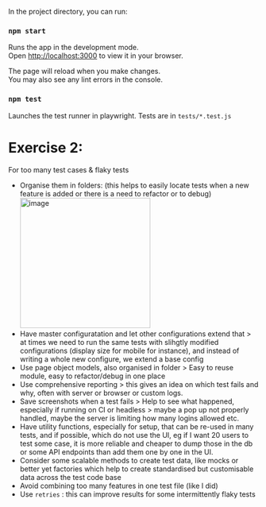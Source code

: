 
In the project directory, you can run:

### `npm start`

Runs the app in the development mode.\
Open [http://localhost:3000](http://localhost:3000) to view it in your browser.

The page will reload when you make changes.\
You may also see any lint errors in the console.

### `npm test`

Launches the test runner in playwright. Tests are in `tests/*.test.js`

# Exercise 2:
For too many test cases & flaky tests
- Organise them in folders: (this helps to easily locate tests when a new feature is added or there is a need to refactor or to debug)
  <img width="262" alt="image" src="https://github.com/user-attachments/assets/48ccf68d-5c09-45a0-be5b-9259689e9012">
- Have master configuratation and let other configurations extend that  > at times we need to run the same tests with slihgtly modified configurations (display size for mobile for instance), and instead of writing a whole new configure, we extend a base config
- Use page object models, also organised in folder > Easy to reuse module, easy to refactor/debug in one place
- Use comprehensive reporting > this gives an idea on which test fails and why, often with server or browser or custom logs.
- Save screenshots when a test fails > Help to see what happened, especially if running on CI or headless > maybe a pop up not properly handled, maybe the server is limiting how many logins allowed etc.
- Have utility functions, especially for setup, that can be re-used in many tests, and if possible, which do not use the UI, eg if I want 20 users to test some case, it is more reliable and cheaper to dump those in the db or some API endpoints than add them one by one in the UI.
- Consider some scalable methods to create test data, like mocks or better yet factories which help to create standardised but customisable data across the test code base
- Avoid combining too many features in one test file (like I did)
-  Use `retries` : this can improve results for some intermittently flaky tests
